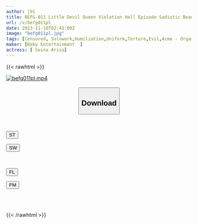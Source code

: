 ```yaml
---
author: j91
title: BEFG-011 Little Devil Queen Violation Hell Episode Sadistic Beautiful Girl Torture! Disgraceful And Humiliating Two-hole Toying Alice Oto
url: /v/befg011pl
date: 2023-11-18T02:43:00Z
image: "befg011pl.jpg"
tags: [Censored, Solowork,Humiliation,Uniform,Torture,Evil,Acme · Orgasm]
maker: [Baby Entertainment  ]
actress: [ Seina Arisa]
---
```



{{< rawhtml >}}

<div class="video" data-videoid="kDrrwpLD7OHOxJr">
    <a href="javascript:;">
        <img src="/v/befg011pl/befg011pl.jpg" width="WIDTH" height="HEIGHT" alt="befg011pl.mp4" loading="lazy">
    </a>
</div>

<script type="text/javascript" src="https://j91.asia/asset/on-demand-st.js"></script>

<br>
  <link rel="stylesheet" href="https://j91.asia/asset/bs5.css">
  
  <center>
  <button class="btn btn-primary" type="button" data-bs-toggle="collapse" data-bs-target=".multi-collapse" aria-expanded="false" aria-controls="multiCollapseExample1 multiCollapseExample2"><h2>Download</h2></button></center>
</p>
<div class="row">
  <div class="col">
    <div class="collapse multi-collapse" id="multiCollapseExample1">
      <div class="card card-body">
	      	      <br>
<div class="buttons">  
<p><a href="https://streamtape.to/v/kDrrwpLD7OHOxJr" target="_blank"><button class="btn-hover color-3"><i class="fa fa-download"></i> ST</button></a></p>
<p><a href="https://flaswish.com/2ksm7638672s" target="_blank"><button class="btn-hover color-2"><i class="fa fa-download"></i> SW</button></a></p></div>
    </div>
  </div>
</div>
  <div class="col">
    <div class="collapse multi-collapse" id="multiCollapseExample2">
      <div class="card card-body">
	      <br>
<div class="buttons">
<p><a href="https://filelions.site/f/8hfxfv1t0dz2" target="_blank"><button class="btn-hover color-9"><i class="fa fa-download"></i> FL</button></a></p>
<p><a href="https://filemoon.sx/d/trm30sw59vt2/befg-011" target="_blank"><button class="btn-hover color-8"><i class="fa fa-download"></i> FM</button></a></p></div>
<br><br>
      </div>
    </div>
  </div>
</div>

{{< /rawhtml >}}